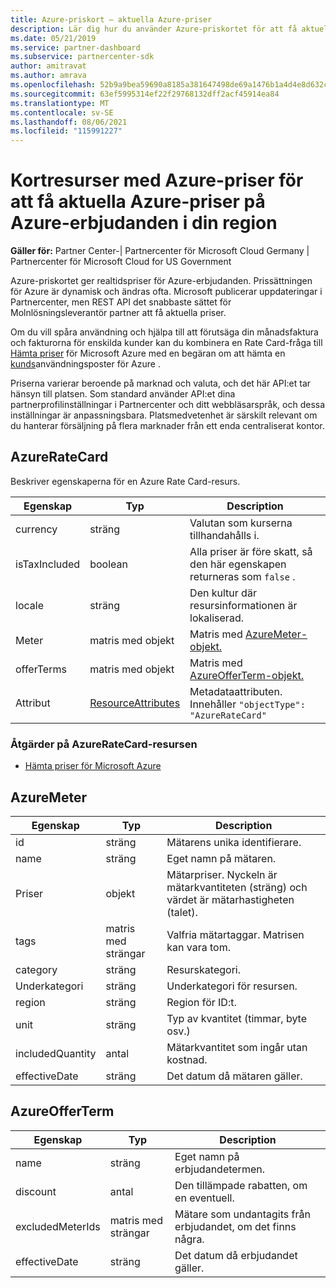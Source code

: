 ```yaml
---
title: Azure-priskort – aktuella Azure-priser
description: Lär dig hur du använder Azure-priskortet för att få aktuella priser för Azure-erbjudanden i realtid i din region. Azure Rate Card nås via PartnerCenter-REST API.
ms.date: 05/21/2019
ms.service: partner-dashboard
ms.subservice: partnercenter-sdk
author: amitravat
ms.author: amrava
ms.openlocfilehash: 52b9a9bea59690a8185a381647498de69a1476b1a4d4e8d632c5d13382776114
ms.sourcegitcommit: 63ef5995314ef22f29768132dff2acf45914ea84
ms.translationtype: MT
ms.contentlocale: sv-SE
ms.lasthandoff: 08/06/2021
ms.locfileid: "115991227"
---
```

# <a name="azure-rate-card-resources-to-get-real-time-current-azure-prices-on-azure-offers-in-your-region"></a>Kortresurser med Azure-priser för att få aktuella Azure-priser på Azure-erbjudanden i din region

**Gäller för:** Partner Center-| Partnercenter för Microsoft Cloud Germany | Partnercenter för Microsoft Cloud for US Government

Azure-priskortet ger realtidspriser för Azure-erbjudanden. Prissättningen för Azure är dynamisk och ändras ofta. Microsoft publicerar uppdateringar i Partnercenter, men REST API det snabbaste sättet för Molnlösningsleverantör partner att få aktuella priser.

Om du vill spåra användning och hjälpa till att förutsäga din månadsfaktura och fakturorna för enskilda kunder kan du kombinera en Rate Card-fråga till [Hämta priser](get-prices-for-microsoft-azure.md) för Microsoft Azure med en begäran om att hämta en [kunds](get-a-customer-s-utilization-record-for-azure.md)användningsposter för Azure .

Priserna varierar beroende på marknad och valuta, och det här API:et tar hänsyn till platsen. Som standard använder API:et dina partnerprofilinställningar i Partnercenter och ditt webbläsarspråk, och dessa inställningar är anpassningsbara. Platsmedvetenhet är särskilt relevant om du hanterar försäljning på flera marknader från ett enda centraliserat kontor.

## <a name="azureratecard"></a>AzureRateCard

Beskriver egenskaperna för en Azure Rate Card-resurs.

| Egenskap      | Typ                                      | Description                                                       |
|---------------|-------------------------------------------|-------------------------------------------------------------------|
| currency      | sträng                                    | Valutan som kurserna tillhandahålls i.                     |
| isTaxIncluded | boolean                                   | Alla priser är före skatt, så den här egenskapen returneras som `false` . |
| locale        | sträng                                    | Den kultur där resursinformationen är lokaliserad.       |
| Meter        | matris med objekt                          | Matris med [AzureMeter-objekt.](#azuremeter)                       |
| offerTerms    | matris med objekt                          | Matris med [AzureOfferTerm-objekt.](#azureofferterm)               |
| Attribut    | [ResourceAttributes](utility-resources.md#resourceattributes) | Metadataattributen. Innehåller `"objectType": "AzureRateCard"`   |

### <a name="operations-on-the-azureratecard-resource"></a>Åtgärder på AzureRateCard-resursen

- [Hämta priser för Microsoft Azure](get-prices-for-microsoft-azure.md)

## <a name="azuremeter"></a>AzureMeter

| Egenskap         | Typ             | Description                                                                                   |
|------------------|------------------|-----------------------------------------------------------------------------------------------|
| id               | sträng           | Mätarens unika identifierare.                                                                    |
| name             | sträng           | Eget namn på mätaren.                                                                   |
| Priser            | objekt           | Mätarpriser. Nyckeln är mätarkvantiteten (sträng) och värdet är mätarhastigheten (talet). |
| tags             | matris med strängar | Valfria mätartaggar. Matrisen kan vara tom.                                                 |
| category         | sträng           | Resurskategori.                                                                     |
| Underkategori      | sträng           | Underkategori för resursen.                                                                 |
| region           | sträng           | Region för ID:t.                                                                             |
| unit             | sträng           | Typ av kvantitet (timmar, byte osv.)                                                     |
| includedQuantity | antal           | Mätarkvantitet som ingår utan kostnad.                                               |
| effectiveDate    | sträng           | Det datum då mätaren gäller.                                                             |

## <a name="azureofferterm"></a>AzureOfferTerm

| Egenskap         | Typ             | Description                             |
|------------------|------------------|-----------------------------------------|
| name             | sträng           | Eget namn på erbjudandetermen.        |
| discount         | antal           | Den tillämpade rabatten, om en eventuell.           |
| excludedMeterIds | matris med strängar | Mätare som undantagits från erbjudandet, om det finns några. |
| effectiveDate    | sträng           | Det datum då erbjudandet gäller.        |
